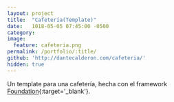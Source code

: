 ```yaml
---
layout: project
title:  "Cafetería(Template)"
date:   1018-05-05 07:45:00 -0500
category:
image:
  feature: cafeteria.png
permalink: /portfolio/:title/
github: 'http://dantecalderon.com/cafeteria/'
hidden: true
---
```

Un template para una cafetería, hecha con el framework [Foundation](https://foundation.zurb.com/){:target='_blank'}.